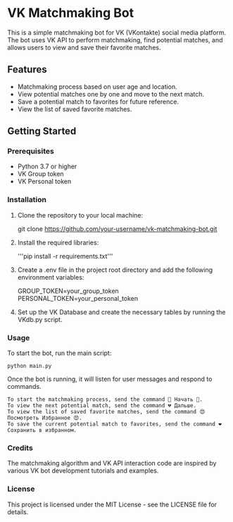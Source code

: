 # VK Matchmaking Bot

This is a simple matchmaking bot for VK (VKontakte) social media platform. The bot uses VK API to perform matchmaking, find potential matches, and allows users to view and save their favorite matches.

## Features

- Matchmaking process based on user age and location.
- View potential matches one by one and move to the next match.
- Save a potential match to favorites for future reference.
- View the list of saved favorite matches.

## Getting Started

### Prerequisites

- Python 3.7 or higher
- VK Group token
- VK Personal token

### Installation

1. Clone the repository to your local machine:

    git clone https://github.com/your-username/vk-matchmaking-bot.git

2.  Install the required libraries:

    '''pip install -r requirements.txt'''

3.  Create a .env file in the project root directory and add the following environment variables:

    GROUP_TOKEN=your_group_token
    PERSONAL_TOKEN=your_personal_token

4.  Set up the VK Database and create the necessary tables by running the VKdb.py script.

### Usage

To start the bot, run the main script:

    python main.py

Once the bot is running, it will listen for user messages and respond to commands.

    To start the matchmaking process, send the command 💓 Начать 💓.
    To view the next potential match, send the command 💔 Дальше.
    To view the list of saved favorite matches, send the command 😍 Посмотреть Избранное 😍.
    To save the current potential match to favorites, send the command ❤ Сохранить в избранном.

### Credits

The matchmaking algorithm and VK API interaction code are inspired by various VK bot development tutorials and examples.

### License

This project is licensed under the MIT License - see the LICENSE file for details.
